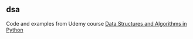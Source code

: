 ## dsa

Code and examples from Udemy course [Data Structures and Algorithms in Python](https://www.udemy.com/course/data-structures-algorithms-python/)